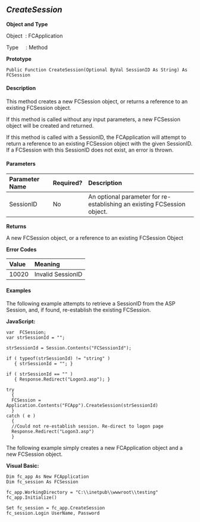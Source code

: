 _CreateSession_
------------
**Object and Type**

Object  : FCApplication

Type     : Method

**Prototype**

```
Public Function CreateSession(Optional ByVal SessionID As String) As FCSession
```

#### Description

This method creates a new FCSession object, or returns a reference to an existing FCSession object.

If this method is called without any input parameters, a new FCSession object will be created and returned.

If this method is called with a SessionID, the FCApplication will attempt to return a reference to an existing FCSession object with the given SessionID. If a FCSession with this SessionID does not exist, an error is thrown.

#### Parameters

| Parameter Name | Required? | Description |
|:--- |:--- |:--- |
| SessionID | No | An optional parameter for re-establishing an existing FCSession object. |

**Returns**

A new FCSession object, or a reference to an existing FCSession Object

**Error Codes**

| Value | Meaning |
|:--- |:--- |
| 10020 | Invalid SessionID |

#### Examples

The following example attempts to retrieve a SessionID from the ASP Session, and, if found, re-establish the existing FCSession.

**JavaScript:**
```
var  FCSession;
var strSessionId = ""; 

strSessionId = Session.Contents("FCSessionId");

if ( typeof(strSessionId) != "string" )
   { strSessionId = ""; }

if ( strSessionId == "" )
   { Response.Redirect("Logon3.asp"); }

try
  {  
  FCSession = Application.Contents("FCApp").CreateSession(strSessionId)
  }
catch ( e )
  {
  //Could not re-establish session. Re-direct to logon page
  Response.Redirect("Logon3.asp")
  }  
```

The following example simply creates a new FCApplication object and a new FCSession object.

**Visual Basic:**
```
Dim fc_app As New FCApplication
Dim fc_session As FCSession

fc_app.WorkingDirectory = "C:\\inetpub\\wwwroot\\testing"
fc_app.Initialize()

Set fc_session = fc_app.CreateSession
fc_session.Login UserName, Password
```
